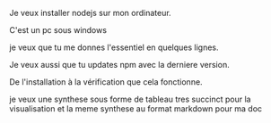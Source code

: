 Je veux installer nodejs sur mon ordinateur.

C'est un pc sous windows

je veux que tu me donnes l'essentiel en quelques lignes.

Je veux aussi que tu updates npm avec la derniere version.

De l'installation à la vérification que cela fonctionne.

je veux une synthese sous forme de tableau tres succinct pour la visualisation
et la meme synthese au format markdown pour ma doc

